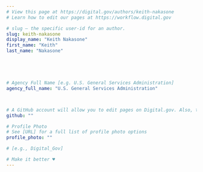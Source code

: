 ```yaml
---
# View this page at https://digital.gov/authors/keith-nakasone
# Learn how to edit our pages at https://workflow.digital.gov

# slug — the specific user-id for an author.
slug: keith-nakasone
display_name: "Keith Nakasone"
first_name: "Keith"
last_name: "Nakasone"





# Agency Full Name [e.g. U.S. General Services Administration]
agency_full_name: "U.S. General Services Administration"



# A GitHub account will allow you to edit pages on Digital.gov. Also, the image used in your GitHub account can be used to populate your digital.gov profile photo. Learn more about getting a Github account at [URL]
github: ""

# Profile Photo
# See [URL] for a full list of profile photo options
profile_photo: ""

# [e.g., Digital_Gov]

# Make it better ♥
---
```

